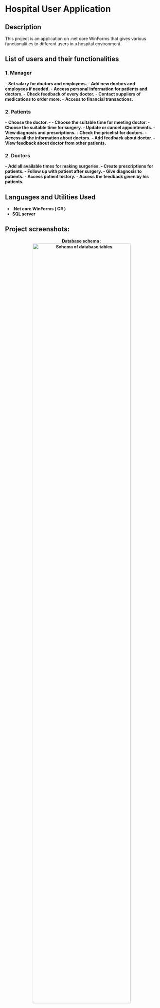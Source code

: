 <h1>Hospital User Application</h1>


<h2>Description</h2>
This project is an application on .net core WinForms that gives various functionalities to different users in a hospital environment. 

<br />

<h2>List of users and their functionalities</h2>

 <h3> 1. Manager </h3> 
- <b>Set salary for doctors and employees. </b>
- <b>Add new doctors and employees if needed. </b>
- <b> Access personal information for patients and doctors. </b>
- <b> Check feedback of every doctor. </b>
- <b> Contact suppliers of medications to order more. </b>
- <b> Access to financial transactions. </b>

 <h3> 2. Patients </h3> 
- <b>Choose the doctor. - <b/>
- <b>Choose the suitable time for meeting doctor.
- <b>Choose the suitable time for surgery.
- <b>Update or cancel appointments.
- <b>View diagnosis and prescriptions.
- <b>Check the pricelist for doctors.
- <b>Access all the information about doctors.
- <b>Add feedback about doctor.
- <b>View feedback about doctor from other patients.

 <h3> 2. Doctors </h3> 
- <b>Add all available times for making surgeries.</b>
- <b>Create prescriptions for patients.</b>
- <b>Follow up with patient after surgery.</b>
- <b>Give diagnosis to patients.</b>
- <b>Access patient history.</b>
- <b>Access the feedback given by his patients.</b>

<br />


<h2>Languages and Utilities Used</h2>

- <b>.Net core WinForms ( C# )</b> 
- <b>SQL server</b>



<h2>Project screenshots:</h2>

<p align="center">
Database schema : <br/>
<img src="https://imgur.com/a/aM3AqiK" height="80%" width="80%" alt="Schema of database tables"/>
<br />
<br />
Select the disk:  <br/>
<img src="https://i.imgur.com/tcTyMUE.png" height="80%" width="80%" alt="Disk Sanitization Steps"/>
<br />
<br />
Enter the number of passes: <br/>
<img src="https://i.imgur.com/nCIbXbg.png" height="80%" width="80%" alt="Disk Sanitization Steps"/>
<br />
<br />
Confirm your selection:  <br/>
<img src="https://i.imgur.com/cdFHBiU.png" height="80%" width="80%" alt="Disk Sanitization Steps"/>
<br />
<br />
Wait for process to complete (may take some time):  <br/>
<img src="https://i.imgur.com/JL945Ga.png" height="80%" width="80%" alt="Disk Sanitization Steps"/>
<br />
<br />
Sanitization complete:  <br/>
<img src="https://i.imgur.com/K71yaM2.png" height="80%" width="80%" alt="Disk Sanitization Steps"/>
<br />
<br />
Observe the wiped disk:  <br/>
<img src="https://i.imgur.com/AeZkvFQ.png" height="80%" width="80%" alt="Disk Sanitization Steps"/>
</p>

<!--
 ```diff
- text in red
+ text in green
! text in orange
# text in gray
@@ text in purple (and bold)@@
```
--!>
